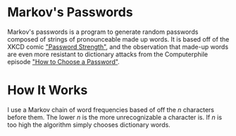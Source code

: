 
# Markov's Passwords

Markov's passwords is a program to generate random passwords composed of strings
of pronounceable made up words. It is based off of the XKCD comic
["Password Strength"](https://www.xkcd.com/936/), and the observation that
made-up words are even more resistant to dictionary attacks from the
Computerphile episode
["How to Choose a Password"](https://www.youtube.com/watch?v=3NjQ9b3pgIg).

# How It Works

I use a Markov chain of word frequencies based of off the $n$ characters before
them. The lower $n$ is the more unrecognizable a character is. If $n$ is too
high the algorithm simply chooses dictionary words.

